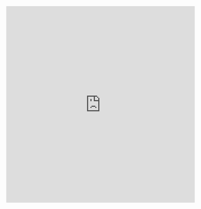  <iframe
    id="igraph"
    scrolling="no"
    style="border:none;"
    seamless="seamless"
    src="https://nyadav.github.io/seointeract/third_figure.html"
    height="525"
    width="100%">
 </iframe>
